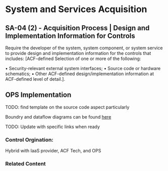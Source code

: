 # System and Services Acquisition
## SA-04 (2) - Acquisition Process | Design and Implementation Information for Controls

Require the developer of the system, system component, or system service to provide design and implementation information for the controls that includes: [ACF-defined Selection of one or more of the following:

• Security-relevant external system interfaces;
• Source code or hardware schematics;
• Other ACF-defined design/implementation information at ACF-defined level of detail.].

## OPS Implementation

TODO: find template on the source code aspect particularly

Boundry and dataflow diagrams can be found [here](../../)

TODO: Update with specific links when ready

### Control Orgination:

Hybrid with IaaS provider, ACF Tech, and OPS

### Related Content
